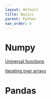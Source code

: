 ```yaml
---
layout: default
title: Basics
parent: Python
nav_order: 4
---
```


# Numpy
[Universal functions](https://numpy.org/doc/stable/reference/ufuncs.html)

[Iterating over arrays](https://numpy.org/doc/stable/reference/arrays.nditer.html#arrays-nditer)

# Pandas
